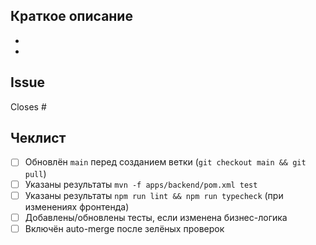 ## Краткое описание
- 
- 

## Issue
Closes #

## Чеклист
- [ ] Обновлён `main` перед созданием ветки (`git checkout main && git pull`)
- [ ] Указаны результаты `mvn -f apps/backend/pom.xml test`
- [ ] Указаны результаты `npm run lint && npm run typecheck` (при изменениях фронтенда)
- [ ] Добавлены/обновлены тесты, если изменена бизнес-логика
- [ ] Включён auto-merge после зелёных проверок
